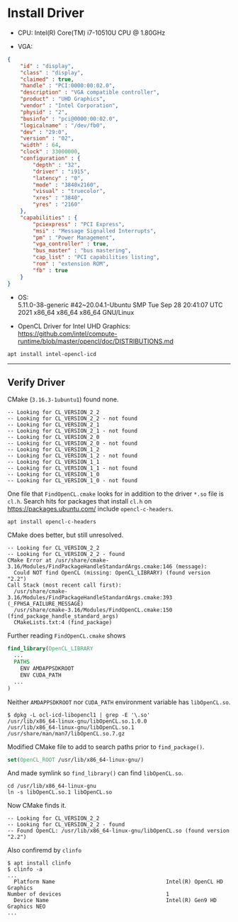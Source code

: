 # Install Driver

- CPU: Intel(R) Core(TM) i7-10510U CPU @ 1.80GHz

- VGA:
```json
{
    "id" : "display",
    "class" : "display",
    "claimed" : true,
    "handle" : "PCI:0000:00:02.0",
    "description" : "VGA compatible controller",
    "product" : "UHD Graphics",
    "vendor" : "Intel Corporation",
    "physid" : "2",
    "businfo" : "pci@0000:00:02.0",
    "logicalname" : "/dev/fb0",
    "dev" : "29:0",
    "version" : "02",
    "width" : 64,
    "clock" : 33000000,
    "configuration" : {
        "depth" : "32",
        "driver" : "i915",
        "latency" : "0",
        "mode" : "3840x2160",
        "visual" : "truecolor",
        "xres" : "3840",
        "yres" : "2160"
    },
    "capabilities" : {
        "pciexpress" : "PCI Express",
        "msi" : "Message Signalled Interrupts",
        "pm" : "Power Management",
        "vga_controller" : true,
        "bus_master" : "bus mastering",
        "cap_list" : "PCI capabilities listing",
        "rom" : "extension ROM",
        "fb" : true
    }
}
```
- OS:  
5.11.0-38-generic #42~20.04.1-Ubuntu SMP Tue Sep 28 20:41:07 UTC 2021 x86_64 x86_64 x86_64 GNU/Linux

- OpenCL Driver for Intel UHD Graphics:  
https://github.com/intel/compute-runtime/blob/master/opencl/doc/DISTRIBUTIONS.md  
```Shell
apt install intel-opencl-icd
```

---

## Verify Driver ##

CMake (`3.16.3-1ubuntu1`) found none.

```
-- Looking for CL_VERSION_2_2
-- Looking for CL_VERSION_2_2 - not found
-- Looking for CL_VERSION_2_1
-- Looking for CL_VERSION_2_1 - not found
-- Looking for CL_VERSION_2_0
-- Looking for CL_VERSION_2_0 - not found
-- Looking for CL_VERSION_1_2
-- Looking for CL_VERSION_1_2 - not found
-- Looking for CL_VERSION_1_1
-- Looking for CL_VERSION_1_1 - not found
-- Looking for CL_VERSION_1_0
-- Looking for CL_VERSION_1_0 - not found
```

One file that `FindOpenCL.cmake` looks for in addition to the driver `*.so` file is `cl.h`. Search hits for packages that install `cl.h` on https://packages.ubuntu.com/ include `opencl-c-headers`.  

```Shell
apt install opencl-c-headers
```

CMake does better, but still unresolved.

```
-- Looking for CL_VERSION_2_2
-- Looking for CL_VERSION_2_2 - found
CMake Error at /usr/share/cmake-3.16/Modules/FindPackageHandleStandardArgs.cmake:146 (message):
  Could NOT find OpenCL (missing: OpenCL_LIBRARY) (found version "2.2")
Call Stack (most recent call first):
  /usr/share/cmake-3.16/Modules/FindPackageHandleStandardArgs.cmake:393 (_FPHSA_FAILURE_MESSAGE)
  /usr/share/cmake-3.16/Modules/FindOpenCL.cmake:150 (find_package_handle_standard_args)
  CMakeLists.txt:4 (find_package)
```

Further reading `FindOpenCL.cmake` shows

```CMake
find_library(OpenCL_LIBRARY
  ...
  PATHS
    ENV AMDAPPSDKROOT
    ENV CUDA_PATH
  ...
)
```

Neither `AMDAPPSDKROOT` nor `CUDA_PATH` environment variable has `libOpenCL.so`.

```Shell
$ dpkg -L ocl-icd-libopencl1 | grep -E '\.so'
/usr/lib/x86_64-linux-gnu/libOpenCL.so.1.0.0
/usr/lib/x86_64-linux-gnu/libOpenCL.so.1
/usr/share/man/man7/libOpenCL.so.7.gz
```

Modified CMake file to add to search paths prior to `find_package()`.

```CMake
set(OpenCL_ROOT /usr/lib/x86_64-linux-gnu/)
```

And made symlink so `find_library()` can find `libOpenCL.so`.

```Shell
cd /usr/lib/x86_64-linux-gnu
ln -s libOpenCL.so.1 libOpenCL.so
```

Now CMake finds it.

```
-- Looking for CL_VERSION_2_2
-- Looking for CL_VERSION_2_2 - found
-- Found OpenCL: /usr/lib/x86_64-linux-gnu/libOpenCL.so (found version "2.2") 
```

Also confiremd by `clinfo`

```Shell
$ apt install clinfo
$ clinfo -a
...
  Platform Name                                   Intel(R) OpenCL HD Graphics
Number of devices                                 1
  Device Name                                     Intel(R) Gen9 HD Graphics NEO
...
```

